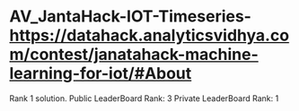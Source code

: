 # AV_JantaHack-IOT-Timeseries-https://datahack.analyticsvidhya.com/contest/janatahack-machine-learning-for-iot/#About
Rank 1 solution.
Public LeaderBoard Rank: 3
Private LeaderBoard Rank: 1
